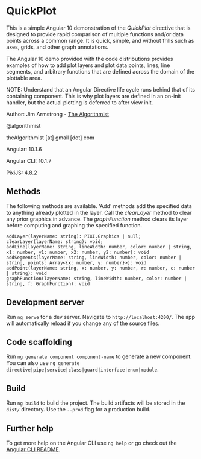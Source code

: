# QuickPlot

This is a simple Angular 10 demonstration of the _QuickPlot_ directive that is designed to provide rapid comparison of multiple functions and/or data points across a common range.  It is quick, simple, and without frills such as axes, grids, and other graph annotations.

The Angular 10 demo provided with the code distributions provides examples of how to add plot layers and plot data points, lines, line segments, and arbitrary functions that are defined across the domain of the plottable area.

NOTE:  Understand that an Angular Directive life cycle runs behind that of its containing component.  This is why plot layers are defined in an on-init handler, but the actual plotting is deferred to after view init.


Author:  Jim Armstrong - [The Algorithmist]

@algorithmist

theAlgorithmist [at] gmail [dot] com

Angular: 10.1.6

Angular CLI: 10.1.7

PixiJS: 4.8.2

## Methods

The following methods are available.  'Add' methods add the specified data to anything already plotted in the layer.  Call the _clearLayer_ method to clear any prior graphics in advance.  The _graphFunction_ method clears its layer before computing and graphing the specified function.

```
addLayer(layerName: string): PIXI.Graphics | null;
clearLayer(layerName: string): void;
addLine(layerName: string, lineWidth: number, color: number | string, x1: number, y1: number, x2: number, y2: number): void
addSegments(layerName: string, lineWidth: number, color: number | string, points: Array<{x: number, y: number}>): void
addPoint(layerName: string, x: number, y: number, r: number, c: number | string): void
graphFunction(layerName: string, lineWidth: number, color: number | string, f: GraphFunction): void

```


## Development server

Run `ng serve` for a dev server. Navigate to `http://localhost:4200/`. The app will automatically reload if you change any of the source files.

## Code scaffolding

Run `ng generate component component-name` to generate a new component. You can also use `ng generate directive|pipe|service|class|guard|interface|enum|module`.

## Build

Run `ng build` to build the project. The build artifacts will be stored in the `dist/` directory. Use the `--prod` flag for a production build.

## Further help

To get more help on the Angular CLI use `ng help` or go check out the [Angular CLI README](https://github.com/angular/angular-cli/blob/master/README.md).

[The Algorithmist]: <https://www.linkedin.com/in/jimarmstrong/>
